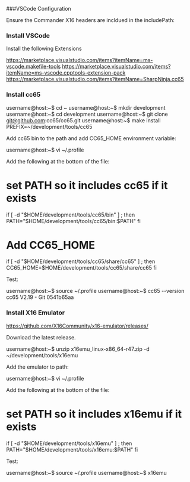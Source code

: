 ###VSCode Configuration

Ensure the Commander X16 headers are incldued in the includePath:

### Install VSCode

Install the following Extensions

https://marketplace.visualstudio.com/items?itemName=ms-vscode.makefile-tools
https://marketplace.visualstudio.com/items?itemName=ms-vscode.cpptools-extension-pack
https://marketplace.visualstudio.com/items?itemName=SharpNinja.cc65

### Install cc65

   username@host:~$ cd ~
   username@host:~$ mkdir development
   username@host:~$ cd development
   username@host:~$ git clone git@github.com:cc65/cc65.git
   username@host:~$ make install PREFIX=~/development/tools/cc65

Add cc65 bin to the path and add CC65_HOME environment variable:

   username@host:~$ vi ~/.profile

Add the following at the bottom of the file:

   # set PATH so it includes cc65 if it exists
   if [ -d "$HOME/development/tools/cc65/bin" ] ; then
       PATH="$HOME/development/tools/cc65/bin:$PATH"
   fi

   # Add CC65_HOME
   if [ -d "$HOME/development/tools/cc65/share/cc65" ] ; then
       CC65_HOME=$HOME/development/tools/cc65/share/cc65
   fi

Test:

   username@host:~$ source ~/.profile
   username@host:~$ cc65 --version
   cc65 V2.19 - Git 0541b65aa

### Install X16 Emulator

https://github.com/X16Community/x16-emulator/releases/

Download the latest release.

   username@host:~$ unzip x16emu_linux-x86_64-r47.zip -d ~/development/tools/x16emu

Add the emulator to path:

   username@host:~$ vi ~/.profile

Add the following at the bottom of the file:

   # set PATH so it includes x16emu if it exists
   if [ -d "$HOME/development/tools/x16emu" ] ; then
       PATH="$HOME/development/tools/x16emu:$PATH"
   fi

Test:

   username@host:~$ source ~/.profile
   username@host:~$ x16emu

